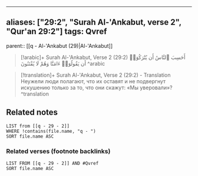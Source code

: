 
---
aliases: ["29:2", "Surah Al-'Ankabut, verse 2", "Qur'an 29:2"]
tags: Qvref
---

parent:: [[q - Al-'Ankabut (29)|Al-'Ankabut]]

> [!arabic]+ Surah Al-'Ankabut, Verse 2 (29:2)
> <span class="quran-arabic">أَحَسِبَ ٱلنَّاسُ أَن يُتْرَكُوٓا۟ أَن يَقُولُوٓا۟ ءَامَنَّا وَهُمْ لَا يُفْتَنُونَ</span>
^arabic

> [!translation]+ Surah Al-'Ankabut, Verse 2 (29:2) - Translation
> Неужели люди полагают, что их оставят и не подвергнут искушению только за то, что они скажут: «Мы уверовали»?
^translation



## Related notes
```dataview
LIST from [[q - 29 - 2]]
WHERE !contains(file.name, "q - ")
SORT file.name ASC
```

### Related verses (footnote backlinks)
```dataview
LIST FROM [[q - 29 - 2]] AND #Qvref
SORT file.name ASC
```

